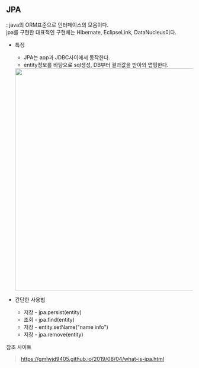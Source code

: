##  JPA 
 : java의 ORM표준으로 인터페이스의 모음이다.  
 jpa를 구현한 대표적인 구현체는 Hibernate, EclipseLink, DataNucleus이다.


 * 특징  
   * JPA는 app과 JDBC사이에서 동작한다. 
   * entity정보를 바탕으로 sql생성, DB부터 결과값을 받아와 맵핑한다.
    <img width="600" src="https://gmlwjd9405.github.io/images/inflearn-jpa/jpa-insert-structure.png" >  
   
 * 간단한 사용법  
   * 저장 - jpa.persist(entity)
   * 조회 - jpa.find(entity)   
   * 저장 - entity.setName("name info")   
   * 저장 - jpa.remove(entity)

참조 사이트 

>  https://gmlwjd9405.github.io/2019/08/04/what-is-jpa.html  

